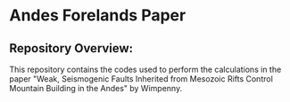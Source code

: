 # Andes Forelands Paper

## Repository Overview:

This repository contains the codes used to perform the calculations in the paper "Weak, Seismogenic Faults Inherited from Mesozoic Rifts Control Mountain Building in the Andes" by Wimpenny.
